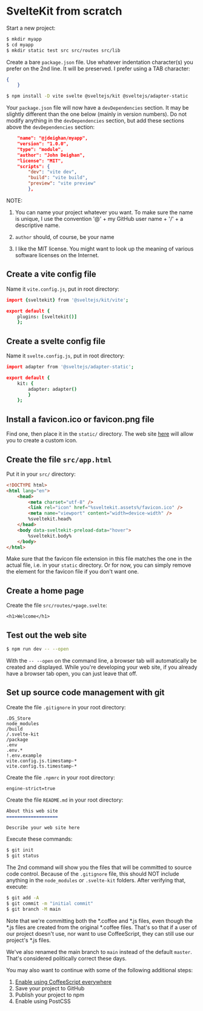 SvelteKit from scratch
======================

Start a new project:

```bash
$ mkdir myapp
$ cd myapp
$ mkdir static test src src/routes src/lib
```

Create a bare `package.json` file. Use whatever indentation
character(s) you prefer on the 2nd line. It will be preserved.
I prefer using a TAB character:

```json
{
	}
```

```bash
$ npm install -D vite svelte @sveltejs/kit @sveltejs/adapter-static
```

Your `package.json` file will now have a `devDependencies` section.
It may be slightly different than the one below (mainly in version
numbers). Do not modify anything in the `devDependencies` section, but
add these sections above the `devDependencies` section:

```json
	"name": "@jdeighan/myapp",
	"version": "1.0.0",
	"type": "module",
	"author": "John Deighan",
	"license": "MIT",
	"scripts": {
		"dev": "vite dev",
		"build": "vite build",
		"preview": "vite preview"
		},
```

NOTE:

1. You can name your project whatever you want. To make sure
	the name is unique, I use the convention '@' + my GitHub
	user name + '/' + a descriptive name.

2. `author` should, of course, be your name

3. I like the MIT license. You might want to look up the meaning
	of various software licenses on the Internet.

Create a vite config file
-------------------------

Name it `vite.config.js`, put in root directory:

```coffeescript
import {sveltekit} from '@sveltejs/kit/vite';

export default {
	plugins: [sveltekit()]
	};
```

Create a svelte config file
-------------------------

Name it `svelte.config.js`, put in root directory:

```coffeescript
import adapter from '@sveltejs/adapter-static';

export default {
	kit: {
		adapter: adapter()
		}
	};
```

Install a favicon.ico or favicon.png file
-----------------------------------------

Find one, then place it in the `static/` directory. The web site
[here](URL 'https://www.favicon.cc/') will allow you to create a
custom icon.

Create the file `src/app.html`
------------------------------

Put it in your `src/` directory:

```html
<!DOCTYPE html>
<html lang="en">
	<head>
		<meta charset="utf-8" />
		<link rel="icon" href="%sveltekit.assets%/favicon.ico" />
		<meta name="viewport" content="width=device-width" />
		%sveltekit.head%
	</head>
	<body data-sveltekit-preload-data="hover">
		%sveltekit.body%
	</body>
</html>
```

Make sure that the favicon file extension in this file matches the
one in the actual file, i.e. in your `static` directory. Or for now,
you can simply remove the <link> element for the favicon file if you don't
want one.

Create a home page
------------------

Create the file `src/routes/+page.svelte`:

```svelte
<h1>Welcome</h1>
```

Test out the web site
---------------------

```bash
$ npm run dev -- --open
```

With the `-- --open` on the command line, a browser tab will automatically
be created and displayed. While you're developing your web site, if you
already have a browser tab open, you can just leave that off.

Set up source code management with git
--------------------------------------

Create the file `.gitignore` in your root directory:

```text
.DS_Store
node_modules
/build
/.svelte-kit
/package
.env
.env.*
!.env.example
vite.config.js.timestamp-*
vite.config.ts.timestamp-*
```

Create the file `.npmrc` in your root directory:

```text
engine-strict=true
```

Create the file `README.md` in your root directory:

```markdown
About this web site
===================

Describe your web site here
```

Execute these commands:

```bash
$ git init
$ git status
```

The 2nd command will show you the files that will be committed
to source code control. Because of the `.gitignore` file, this
should NOT include anything in the `node_modules` or `.svelte-kit`
folders. After verifying that, execute:

```bash
$ git add -A
$ git commit -m "initial commit"
$ git branch -M main
```

Note that we're committing both the *.coffee and *.js files, even
though the *.js files are created from the original *.coffee files.
That's so that if a user of our project doesn't use, nor want to
use CoffeeScript, they can still use our project's *.js files.

We've also renamed the main branch to `main` instead of the default
`master`. That's considered politically correct these days.

You may also want to continue with some of the following additional steps:

1. [Enable using CoffeeScript everywhere](/posts/sveltekit+coffee#top)
2. Save your project to GitHub
3. Publish your project to npm
4. Enable using PostCSS


